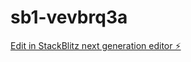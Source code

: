 # sb1-vevbrq3a

[Edit in StackBlitz next generation editor ⚡️](https://stackblitz.com/~/github.com/kareemSayed0/sb1-vevbrq3a)
